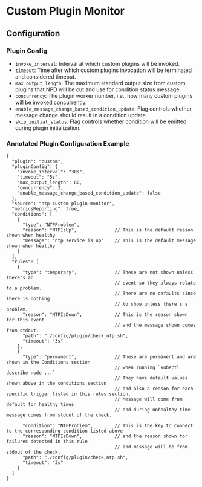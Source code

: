 # Custom Plugin Monitor

## Configuration

### Plugin Config

* `invoke_interval`: Interval at which custom plugins will be invoked.
* `timeout`: Time after which custom plugins invocation will be terminated and considered timeout.
* `max_output_length`: The maximum standard output size from custom plugins that NPD will be cut and use for condition status message.
* `concurrency`: The plugin worker number, i.e., how many custom plugins will be invoked concurrently.
* `enable_message_change_based_condition_update`: Flag controls whether message change should result in a condition update.
* `skip_initial_status`: Flag controls whether condition will be emitted during plugin initialization.

### Annotated Plugin Configuration Example

```
{
  "plugin": "custom",
  "pluginConfig": {
    "invoke_interval": "30s",
    "timeout": "5s",
    "max_output_length": 80,
    "concurrency": 3,
    "enable_message_change_based_condition_update": false
  },
  "source": "ntp-custom-plugin-monitor",
  "metricsReporting": true,
  "conditions": [
    {
      "type": "NTPProblem",
      "reason": "NTPIsUp",              // This is the default reason shown when healthy
      "message": "ntp service is up"    // This is the default message shown when healthy
    }
  ],
  "rules": [
    {
      "type": "temporary",              // These are not shown unless there's an
                                        // event so they always relate to a problem.
                                        // There are no defaults since there is nothing
                                        // to show unless there's a problem.
      "reason": "NTPIsDown",            // This is the reason shown for this event
                                        // and the message shown comes from stdout.
      "path": "./config/plugin/check_ntp.sh",
      "timeout": "3s"
    },
    {
      "type": "permanent",              // These are permanent and are shown in the Conditions section
                                        // when running `kubectl describe node ...`
                                        // They have default values shown above in the conditions section
                                        // and also a reason for each specific trigger listed in this rules section.
                                        // Message will come from default for healthy times
                                        // and during unhealthy time message comes from stdout of the check.
 
      "condition": "NTPProblem",        // This is the key to connect to the corresponding condition listed above
      "reason": "NTPIsDown",            // and the reason shown for failures detected in this rule
                                        // and message will be from stdout of the check.
      "path": "./config/plugin/check_ntp.sh",
      "timeout": "3s"
    }
  ]
}
```
